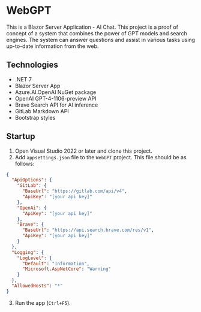 # WebGPT

This is a Blazor Server Application - AI Chat. This project is a proof of concept of a system that combines the power of GPT models and search engines. The system can answer questions and assist in various tasks using up-to-date information from the web.

## Technologies

- .NET 7
- Blazor Server App
- Azure.AI.OpenAI NuGet package
- OpenAI GPT-4-1106-preview API
- Brave Search API for AI inference
- GitLab Markdown API
- Bootstrap styles

## Startup

1. Open Visual Studio 2022 or later and clone this project.
2. Add `appsettings.json` file to the `WebGPT` project. This file should be as follows:
```json
{
  "ApiOptions": {
    "GitLab": {
      "BaseUrl": "https://gitlab.com/api/v4",
      "ApiKey": "[your api key]"
    },
    "OpenAi": {
      "ApiKey": "[your api key]"
    },
    "Brave": {
      "BaseUrl": "https://api.search.brave.com/res/v1",
      "ApiKey": "[your api key]"
    }
  },
  "Logging": {
    "LogLevel": {
      "Default": "Information",
      "Microsoft.AspNetCore": "Warning"
    }
  },
  "AllowedHosts": "*"
}
```

3. Run the app (`Ctrl+F5`).
